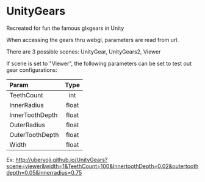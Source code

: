 # UnityGears
Recreated for fun the famous glxgears in Unity

When accessing the gears thru webgl, parameters are read from url. 

There are 3 possible scenes: UnityGear, UnityGears2, Viewer

If scene is set to "Viewer", the following parameters can be set to test out gear configurations:

| Param           | Type  |
|:----------------|:-----:|
| TeethCount      | int   |
| InnerRadius     | float | 
| InnerToothDepth | float |
| OuterRadius     | float |
| OuterToothDepth | float |
| Width           | float |

Ex: http://uberyoji.github.io/UnityGears?scene=viewer&width=1&TeethCount=100&InnertoothDepth=0.02&outertoothdepth=0.05&innerradius=0.75
